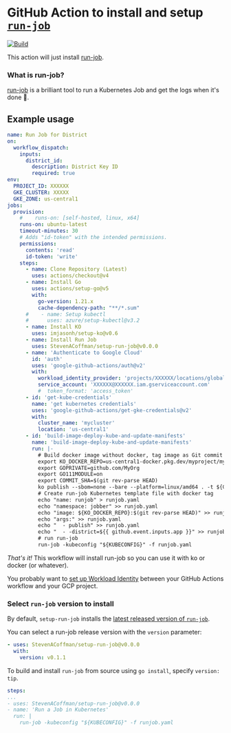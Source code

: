 # GitHub Action to install and setup [`run-job`](https://github.com/alexellis/run-job)

[![Build](https://github.com/StevenACoffman/setup-run-job/actions/workflows/use-action.yaml/badge.svg)](https://github.com/StevenACoffman/setup-run-job/actions/workflows/use-action.yaml)


This action will just install [run-job](https://github.com/alexellis/run-job). 

### What is run-job?
[run-job](https://github.com/alexellis/run-job) is a brilliant tool to run a Kubernetes Job and get the logs when it's done 🏃‍.

## Example usage

```yaml
name: Run Job for District
on:
  workflow_dispatch:
    inputs:
      district_id:
        description: District Key ID
        required: true
env:
  PROJECT_ID: XXXXXX
  GKE_CLUSTER: XXXXX
  GKE_ZONE: us-central1
jobs:
  provision:
    #    runs-on: [self-hosted, linux, x64]
    runs-on: ubuntu-latest
    timeout-minutes: 30
    # Adds "id-token" with the intended permissions.
    permissions:
      contents: 'read'
      id-token: 'write'
    steps:
      - name: Clone Repository (Latest)
        uses: actions/checkout@v4
      - name: Install Go
        uses: actions/setup-go@v5
        with:
          go-version: 1.21.x
          cache-dependency-path: "**/*.sum"
      #    - name: Setup kubectl
      #      uses: azure/setup-kubectl@v3.2
      - name: Install KO
        uses: imjasonh/setup-ko@v0.6
      - name: Install Run Job
        uses: StevenACoffman/setup-run-job@v0.0.0
      - name: 'Authenticate to Google Cloud'
        id: 'auth'
        uses: 'google-github-actions/auth@v2'
        with:
          workload_identity_provider: 'projects/XXXXXX/locations/global/workloadIdentityPools/github-action-pool/providers/github-action-provider'
          service_account: 'XXXXXX@XXXXXX.iam.gserviceaccount.com'
          #  token_format: 'access_token'
      - id: 'get-kube-credentials'
        name: 'get kubernetes credentials'
        uses: 'google-github-actions/get-gke-credentials@v2'
        with:
          cluster_name: 'mycluster'
          location: 'us-central1'
      - id: 'build-image-deploy-kube-and-update-manifests'
        name: 'build-image-deploy-kube-and-update-manifests'
        run: |-
          # Build docker image without docker, tag image as Git commit SHA1
          export KO_DOCKER_REPO=us-central1-docker.pkg.dev/myproject/myregistry/myapp
          export GOPRIVATE=github.com/MyOrg
          export GO111MODULE=on
          export COMMIT_SHA=$(git rev-parse HEAD)
          ko publish --sbom=none --bare --platform=linux/amd64 . -t ${COMMIT_SHA}
          # Create run-job Kubernetes template file with docker tag
          echo "name: runjob" > runjob.yaml
          echo "namespace: jobber" >> runjob.yaml
          echo "image: ${KO_DOCKER_REPO}:$(git rev-parse HEAD)" >> runjob.yaml
          echo "args:" >> runjob.yaml
          echo "  - publish" >> runjob.yaml
          echo "  - -district=${{ github.event.inputs.app }}" >> runjob.yaml
          # run run-job
          run-job -kubeconfig "${KUBECONFIG}" -f runjob.yaml
```

_That's it!_ This workflow will install run-job so you can use it with ko or docker (or whatever).

You probably want to [set up Workload Identity](https://github.com/google-github-actions/auth#usage) between your GitHub Actions workflow and your GCP project.

### Select `run-job` version to install

By default, `setup-run-job` installs the [latest released version of `run-job`](https://github.com/alexellis/run-job/releases).

You can select a run-job release version with the `version` parameter:

```yaml
- uses: StevenACoffman/setup-run-job@v0.0.0
  with:
    version: v0.1.1
```

To build and install `run-job` from source using `go install`, specify `version: tip`.

```yaml
steps:
...
- uses: StevenACoffman/setup-run-job@v0.0.0
- name: 'Run a Job in Kubernetes'
  run: |
    run-job -kubeconfig "${KUBECONFIG}" -f runjob.yaml
```


